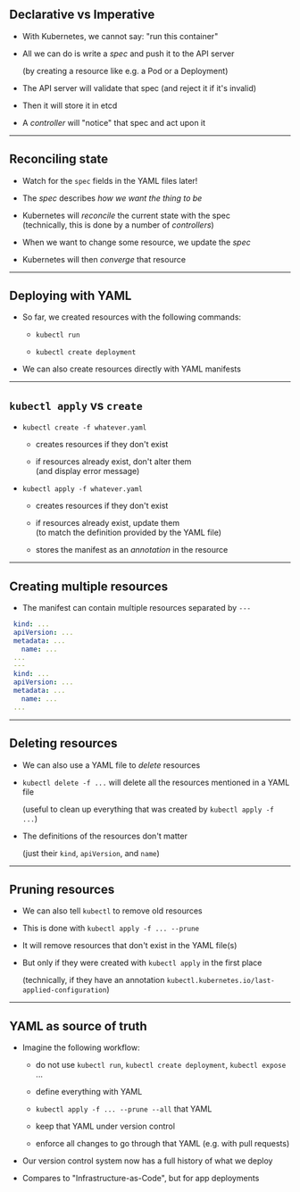 ## Declarative vs Imperative

- With Kubernetes, we cannot say: "run this container"

- All we can do is write a *spec* and push it to the API server

  (by creating a resource like e.g. a Pod or a Deployment)

- The API server will validate that spec (and reject it if it's invalid)

- Then it will store it in etcd

- A *controller* will "notice" that spec and act upon it

---

## Reconciling state

- Watch for the `spec` fields in the YAML files later!

- The *spec* describes *how we want the thing to be*

- Kubernetes will *reconcile* the current state with the spec
  <br/>(technically, this is done by a number of *controllers*)

- When we want to change some resource, we update the *spec*

- Kubernetes will then *converge* that resource

---

## Deploying with YAML

- So far, we created resources with the following commands:

  - `kubectl run`

  - `kubectl create deployment`

- We can also create resources directly with YAML manifests

---

## `kubectl apply` vs `create`

- `kubectl create -f whatever.yaml`

  - creates resources if they don't exist

  - if resources already exist, don't alter them
    <br/>(and display error message)

- `kubectl apply -f whatever.yaml`

  - creates resources if they don't exist

  - if resources already exist, update them
    <br/>(to match the definition provided by the YAML file)

  - stores the manifest as an *annotation* in the resource

---

## Creating multiple resources

- The manifest can contain multiple resources separated by `---`

```yaml
 kind: ...
 apiVersion: ...
 metadata: ...
   name: ...
 ...
 ---
 kind: ...
 apiVersion: ...
 metadata: ...
   name: ...
 ...
```
---

## Deleting resources

- We can also use a YAML file to *delete* resources

- `kubectl delete -f ...` will delete all the resources mentioned in a YAML file

  (useful to clean up everything that was created by `kubectl apply -f ...`)

- The definitions of the resources don't matter

  (just their `kind`, `apiVersion`, and `name`)

---

## Pruning resources

- We can also tell `kubectl` to remove old resources

- This is done with `kubectl apply -f ... --prune`

- It will remove resources that don't exist in the YAML file(s)

- But only if they were created with `kubectl apply` in the first place

  (technically, if they have an annotation `kubectl.kubernetes.io/last-applied-configuration`)

---

## YAML as source of truth

- Imagine the following workflow:

  - do not use `kubectl run`, `kubectl create deployment`, `kubectl expose` ...

  - define everything with YAML

  - `kubectl apply -f ... --prune --all` that YAML

  - keep that YAML under version control

  - enforce all changes to go through that YAML (e.g. with pull requests)

- Our version control system now has a full history of what we deploy

- Compares to "Infrastructure-as-Code", but for app deployments



